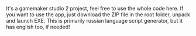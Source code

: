 It's a gamemaker studio 2 project, feel free to use the whole code here.
If you want to use the app, just download the ZIP file in the root folder, unpack and launch EXE.
This is primarily russian language script generator, but it has english too, if needed!
